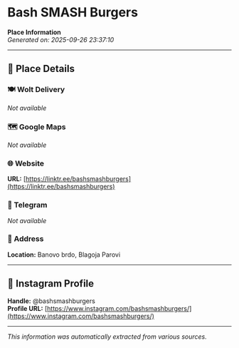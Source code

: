 # Bash SMASH Burgers

**Place Information**  
*Generated on: 2025-09-26 23:37:10*

---

## 📍 Place Details

### 🍽️ Wolt Delivery
*Not available*

### 🗺️ Google Maps
*Not available*

### 🌐 Website
**URL:** [https://linktr.ee/bashsmashburgers](https://linktr.ee/bashsmashburgers)

### 📱 Telegram
*Not available*

### 📍 Address
**Location:** Banovo brdo, Blagoja Parovi

---

## 🔗 Instagram Profile

**Handle:** @bashsmashburgers  
**Profile URL:** [https://www.instagram.com/bashsmashburgers/](https://www.instagram.com/bashsmashburgers/)

---

*This information was automatically extracted from various sources.*
